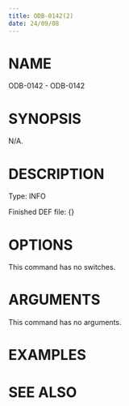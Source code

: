 ```yaml
---
title: ODB-0142(2)
date: 24/09/08
---
```


# NAME

ODB-0142 - ODB-0142

# SYNOPSIS

N/A.

# DESCRIPTION

Type: INFO

Finished DEF file: {}

# OPTIONS

This command has no switches.

# ARGUMENTS

This command has no arguments.

# EXAMPLES

# SEE ALSO
